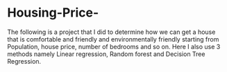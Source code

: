 # Housing-Price-
The following is a project that I did to determine how we can get a house that is comfortable and friendly and environmentally friendly starting from Population, house price, number of bedrooms and so on. Here I also use 3 methods namely Linear regression, Random forest and Decision Tree Regression.
